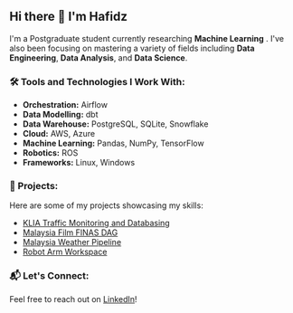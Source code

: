 ## Hi there 👋 I'm Hafidz

I'm a Postgraduate student currently researching **Machine Learning** . I've also been focusing on mastering a variety of fields including **Data Engineering**, **Data Analysis**, and **Data Science**.

### 🛠️ Tools and Technologies I Work With:
- **Orchestration:** Airflow
- **Data Modelling:** dbt
- **Data Warehouse:** PostgreSQL, SQLite, Snowflake
- **Cloud:** AWS, Azure
- **Machine Learning:** Pandas, NumPy, TensorFlow
- **Robotics:** ROS
- **Frameworks:** Linux, Windows

### 🚀 Projects:
Here are some of my projects showcasing my skills:
- [KLIA Traffic Monitoring and Databasing](https://github.com/strafe27/klia-traffic-monitoring-and-databasing)
- [Malaysia Film FINAS DAG](https://github.com/strafe27/malaysia-film-finas-dag)
- [Malaysia Weather Pipeline](https://github.com/strafe27/malaysia-weather-pipeline)
- [Robot Arm Workspace](https://github.com/strafe27/robotarm_ws)

### 📬 Let's Connect:
Feel free to reach out on [LinkedIn](https://www.linkedin.com/in/hafidz-hasnor-440459122/)!

